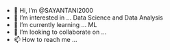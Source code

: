 - 👋 Hi, I’m @SAYANTANI2000
- 👀 I’m interested in ... Data Science and Data Analysis
- 🌱 I’m currently learning ... ML 
- 💞️ I’m looking to collaborate on ...
- 📫 How to reach me ...

<!---
SAYANTANI2000/SAYANTANI2000 is a ✨ special ✨ repository because its `README.md` (this file) appears on your GitHub profile.
You can click the Preview link to take a look at your changes.
--->
